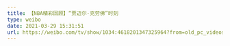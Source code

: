 ```yaml
---
title: 【NBA精彩回顾】“贾迈尔·克劳佛”时刻
type: weibo
date: 2021-03-29 15:31:51
url: https://weibo.com/tv/show/1034:4618201347325964?from=old_pc_videoshow
---
```


<!-- more -->
